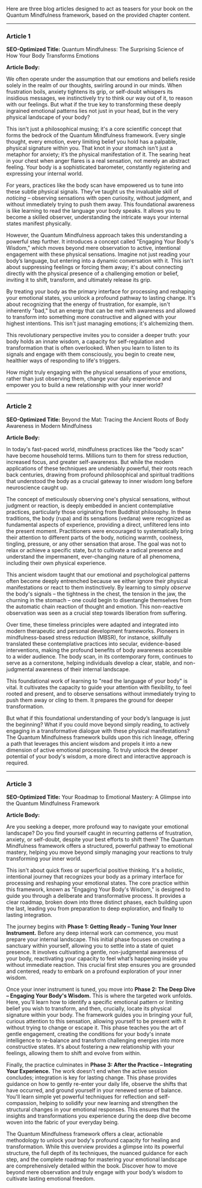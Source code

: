 Here are three blog articles designed to act as teasers for your book on the Quantum Mindfulness framework, based on the provided chapter content.

---

### Article 1

**SEO-Optimized Title:** Quantum Mindfulness: The Surprising Science of How Your Body Transforms Emotions

**Article Body:**

We often operate under the assumption that our emotions and beliefs reside solely in the realm of our thoughts, swirling around in our minds. When frustration boils, anxiety tightens its grip, or self-doubt whispers its insidious messages, we instinctively try to think our way out of it, to reason with our feelings. But what if the true key to transforming these deeply ingrained emotional patterns lies not just in your head, but in the very physical landscape of your body?

This isn't just a philosophical musing; it's a core scientific concept that forms the bedrock of the Quantum Mindfulness framework. Every single thought, every emotion, every limiting belief you hold has a palpable, physical signature within you. That knot in your stomach isn't just a metaphor for anxiety; it’s the physical manifestation of it. The searing heat in your chest when anger flares is a real sensation, not merely an abstract feeling. Your body is a sophisticated barometer, constantly registering and expressing your internal world.

For years, practices like the body scan have empowered us to tune into these subtle physical signals. They’ve taught us the invaluable skill of *noticing* – observing sensations with open curiosity, without judgment, and without immediately trying to push them away. This foundational awareness is like learning to read the language your body speaks. It allows you to become a skilled observer, understanding the intricate ways your internal states manifest physically.

However, the Quantum Mindfulness approach takes this understanding a powerful step further. It introduces a concept called "Engaging Your Body's Wisdom," which moves beyond mere observation to active, intentional engagement with these physical sensations. Imagine not just reading your body’s language, but entering into a dynamic conversation with it. This isn't about suppressing feelings or forcing them away; it's about connecting directly with the physical presence of a challenging emotion or belief, inviting it to shift, transform, and ultimately release its grip.

By treating your body as the primary interface for processing and reshaping your emotional states, you unlock a profound pathway to lasting change. It's about recognizing that the energy of frustration, for example, isn't inherently "bad," but an energy that can be met with awareness and allowed to transform into something more constructive and aligned with your highest intentions. This isn't just managing emotions; it's alchemizing them.

This revolutionary perspective invites you to consider a deeper truth: your body holds an innate wisdom, a capacity for self-regulation and transformation that is often overlooked. When you learn to listen to its signals and engage with them consciously, you begin to create new, healthier ways of responding to life's triggers.

How might truly engaging with the physical sensations of your emotions, rather than just observing them, change your daily experience and empower you to build a new relationship with your inner world?

---

### Article 2

**SEO-Optimized Title:** Beyond the Mat: Tracing the Ancient Roots of Body Awareness in Modern Mindfulness

**Article Body:**

In today's fast-paced world, mindfulness practices like the "body scan" have become household terms. Millions turn to them for stress reduction, increased focus, and greater self-awareness. But while the modern applications of these techniques are undeniably powerful, their roots reach back centuries, drawing from profound philosophical and spiritual traditions that understood the body as a crucial gateway to inner wisdom long before neuroscience caught up.

The concept of meticulously observing one's physical sensations, without judgment or reaction, is deeply embedded in ancient contemplative practices, particularly those originating from Buddhist philosophy. In these traditions, the body (rupa) and its sensations (vedana) were recognized as fundamental aspects of experience, providing a direct, unfiltered lens into the present moment. Practitioners were encouraged to systematically bring their attention to different parts of the body, noticing warmth, coolness, tingling, pressure, or any other sensation that arose. The goal was not to relax or achieve a specific state, but to cultivate a radical presence and understand the impermanent, ever-changing nature of all phenomena, including their own physical experience.

This ancient wisdom taught that our emotional and psychological patterns often become deeply entrenched because we either ignore their physical manifestations or react to them instinctively. By learning to simply *observe* the body's signals – the tightness in the chest, the tension in the jaw, the churning in the stomach – one could begin to disentangle themselves from the automatic chain reaction of thought and emotion. This non-reactive observation was seen as a crucial step towards liberation from suffering.

Over time, these timeless principles were adapted and integrated into modern therapeutic and personal development frameworks. Pioneers in mindfulness-based stress reduction (MBSR), for instance, skillfully translated these contemplative practices into secular, evidence-based interventions, making the profound benefits of body awareness accessible to a wider audience. The body scan, in its contemporary form, continues to serve as a cornerstone, helping individuals develop a clear, stable, and non-judgmental awareness of their internal landscape.

This foundational work of learning to "read the language of your body" is vital. It cultivates the capacity to guide your attention with flexibility, to feel rooted and present, and to observe sensations without immediately trying to push them away or cling to them. It prepares the ground for deeper transformation.

But what if this foundational understanding of your body’s language is just the beginning? What if you could move beyond simply reading, to actively engaging in a transformative dialogue with these physical manifestations? The Quantum Mindfulness framework builds upon this rich lineage, offering a path that leverages this ancient wisdom and propels it into a new dimension of active emotional processing. To truly unlock the deeper potential of your body's wisdom, a more direct and interactive approach is required.

---

### Article 3

**SEO-Optimized Title:** Your Roadmap to Emotional Mastery: A Glimpse into the Quantum Mindfulness Framework

**Article Body:**

Are you seeking a deeper, more profound way to navigate your emotional landscape? Do you find yourself caught in recurring patterns of frustration, anxiety, or self-doubt, despite your best efforts to shift them? The Quantum Mindfulness framework offers a structured, powerful pathway to emotional mastery, helping you move beyond simply managing your reactions to truly transforming your inner world.

This isn't about quick fixes or superficial positive thinking. It's a holistic, intentional journey that recognizes your body as a primary interface for processing and reshaping your emotional states. The core practice within this framework, known as "Engaging Your Body's Wisdom," is designed to guide you through a deliberate and transformative process. It provides a clear roadmap, broken down into three distinct phases, each building upon the last, leading you from preparation to deep exploration, and finally to lasting integration.

The journey begins with **Phase 1: Getting Ready – Tuning Your Inner Instrument.** Before any deep internal work can commence, you must prepare your internal landscape. This initial phase focuses on creating a sanctuary within yourself, allowing you to settle into a state of quiet presence. It involves cultivating a gentle, non-judgmental awareness of your body, reactivating your capacity to feel what’s happening inside you without immediate reaction. This crucial first step ensures you are grounded and centered, ready to embark on a profound exploration of your inner wisdom.

Once your inner instrument is tuned, you move into **Phase 2: The Deep Dive – Engaging Your Body's Wisdom.** This is where the targeted work unfolds. Here, you'll learn how to identify a specific emotional pattern or limiting belief you wish to transform, and then, crucially, locate its physical signature within your body. The framework guides you in bringing your full, curious attention to this sensation, allowing yourself to be present with it without trying to change or escape it. This phase teaches you the art of gentle engagement, creating the conditions for your body's innate intelligence to re-balance and transform challenging energies into more constructive states. It's about fostering a new relationship with your feelings, allowing them to shift and evolve from within.

Finally, the practice culminates in **Phase 3: After the Practice – Integrating Your Experience.** The work doesn't end when the active session concludes; integration is key for lasting change. This phase provides guidance on how to gently re-enter your daily life, observe the shifts that have occurred, and ground yourself in your renewed sense of balance. You'll learn simple yet powerful techniques for reflection and self-compassion, helping to solidify your new learning and strengthen the structural changes in your emotional responses. This ensures that the insights and transformations you experience during the deep dive become woven into the fabric of your everyday being.

The Quantum Mindfulness framework offers a clear, actionable methodology to unlock your body's profound capacity for healing and transformation. While this overview provides a glimpse into its powerful structure, the full depth of its techniques, the nuanced guidance for each step, and the complete roadmap for mastering your emotional landscape are comprehensively detailed within the book. Discover how to move beyond mere observation and truly engage with your body’s wisdom to cultivate lasting emotional freedom.